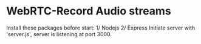 # WebRTC-Record Audio streams
Install these packages before start:
  1/ Nodejs
  2/ Express
Initiate server with 'server.js', server is listening at port 3000.
